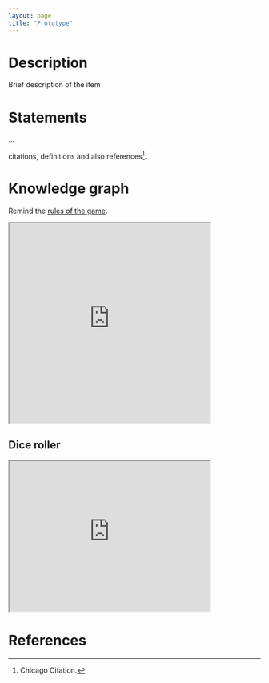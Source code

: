 ```yaml
---
layout: page
title: "Prototype"
---
```


# Description
Brief description of the item

# Statements

...

citations, definitions and also references[^1].

# Knowledge graph

Remind the [rules of the game](./game-rules.md).

<iframe src="https://nicholascorniaorpheus.github.io/decastrophizing-failure-through-playfulness/assets/networks/example.html" height="400" width="400" title="Example"></iframe>

## Dice roller

<iframe src="https://nicholascorniaorpheus.github.io/decastrophizing-failure-through-playfulness/assets/roll.html" height="300" width="400" title="Dice Roller"></iframe>

# References

[^1]: Chicago Citation.



